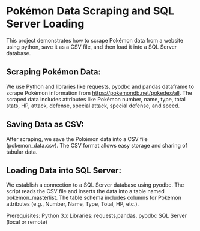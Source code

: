 # Pokémon Data Scraping and SQL Server Loading
This project demonstrates how to scrape Pokémon data from a website using python, save it as a CSV file, and then load it into a SQL Server database. 

## Scraping Pokémon Data:
We use Python and libraries like requests, pyodbc and pandas dataframe to scrape Pokémon information from https://pokemondb.net/pokedex/all.
The scraped data includes attributes like Pokémon number, name, type, total stats, HP, attack, defense, special attack, special defense, and speed.

## Saving Data as CSV:
After scraping, we save the Pokémon data into a CSV file (pokemon_data.csv). The CSV format allows easy storage and sharing of tabular data.

## Loading Data into SQL Server:
We establish a connection to a SQL Server database using pyodbc.
The script reads the CSV file and inserts the data into a table named pokemon_masterlist. The table schema includes columns for Pokémon attributes (e.g., Number, Name, Type, Total, HP, etc.).

Prerequisites:
Python 3.x
Libraries: requests,pandas, pyodbc
SQL Server (local or remote)


